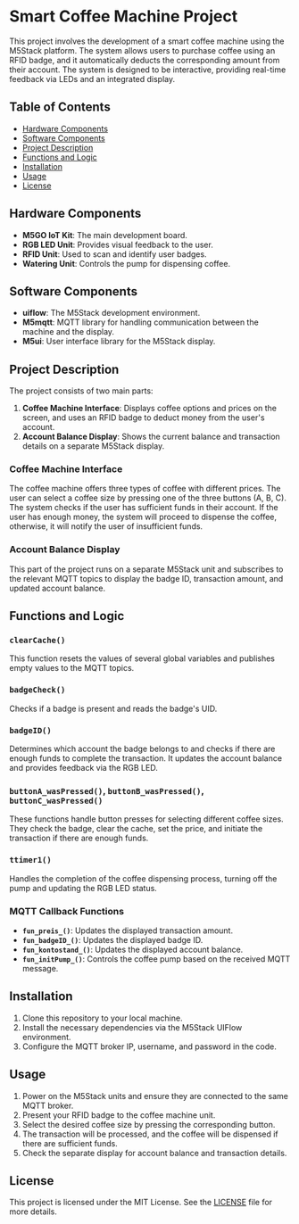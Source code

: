 # Smart Coffee Machine Project

This project involves the development of a smart coffee machine using the M5Stack platform. The system allows users to purchase coffee using an RFID badge, and it automatically deducts the corresponding amount from their account. The system is designed to be interactive, providing real-time feedback via LEDs and an integrated display.

## Table of Contents

- [Hardware Components](#hardware-components)
- [Software Components](#software-components)
- [Project Description](#project-description)
- [Functions and Logic](#functions-and-logic)
- [Installation](#installation)
- [Usage](#usage)
- [License](#license)

## Hardware Components

- **M5GO IoT Kit**: The main development board.
- **RGB LED Unit**: Provides visual feedback to the user.
- **RFID Unit**: Used to scan and identify user badges.
- **Watering Unit**: Controls the pump for dispensing coffee.

## Software Components

- **uiflow**: The M5Stack development environment.
- **M5mqtt**: MQTT library for handling communication between the machine and the display.
- **M5ui**: User interface library for the M5Stack display.

## Project Description

The project consists of two main parts:

1. **Coffee Machine Interface**: Displays coffee options and prices on the screen, and uses an RFID badge to deduct money from the user's account.
2. **Account Balance Display**: Shows the current balance and transaction details on a separate M5Stack display.

### Coffee Machine Interface

The coffee machine offers three types of coffee with different prices. The user can select a coffee size by pressing one of the three buttons (A, B, C). The system checks if the user has sufficient funds in their account. If the user has enough money, the system will proceed to dispense the coffee, otherwise, it will notify the user of insufficient funds.

### Account Balance Display

This part of the project runs on a separate M5Stack unit and subscribes to the relevant MQTT topics to display the badge ID, transaction amount, and updated account balance.

## Functions and Logic

### `clearCache()`

This function resets the values of several global variables and publishes empty values to the MQTT topics.

### `badgeCheck()`

Checks if a badge is present and reads the badge's UID.

### `badgeID()`

Determines which account the badge belongs to and checks if there are enough funds to complete the transaction. It updates the account balance and provides feedback via the RGB LED.

### `buttonA_wasPressed()`, `buttonB_wasPressed()`, `buttonC_wasPressed()`

These functions handle button presses for selecting different coffee sizes. They check the badge, clear the cache, set the price, and initiate the transaction if there are enough funds.

### `ttimer1()`

Handles the completion of the coffee dispensing process, turning off the pump and updating the RGB LED status.

### MQTT Callback Functions

- **`fun_preis_()`**: Updates the displayed transaction amount.
- **`fun_badgeID_()`**: Updates the displayed badge ID.
- **`fun_kontostand_()`**: Updates the displayed account balance.
- **`fun_initPump_()`**: Controls the coffee pump based on the received MQTT message.

## Installation

1. Clone this repository to your local machine.
2. Install the necessary dependencies via the M5Stack UIFlow environment.
3. Configure the MQTT broker IP, username, and password in the code.

## Usage

1. Power on the M5Stack units and ensure they are connected to the same MQTT broker.
2. Present your RFID badge to the coffee machine unit.
3. Select the desired coffee size by pressing the corresponding button.
4. The transaction will be processed, and the coffee will be dispensed if there are sufficient funds.
5. Check the separate display for account balance and transaction details.

## License

This project is licensed under the MIT License. See the [LICENSE](LICENSE) file for more details.
